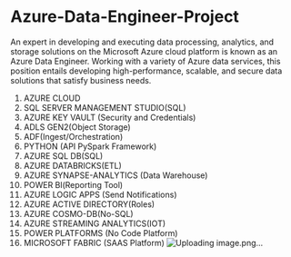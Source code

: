 # Azure-Data-Engineer-Project
An expert in developing and executing data processing, analytics, and storage solutions on the Microsoft Azure cloud platform is known as an Azure Data Engineer. Working with a variety of Azure data services, this position entails developing high-performance, scalable, and secure data solutions that satisfy business needs.
1.	AZURE CLOUD
2.	SQL SERVER MANAGEMENT STUDIO(SQL)
3.	AZURE KEY VAULT (Security and Credentials)
4.	ADLS GEN2(Object Storage)
5.	ADF(Ingest/Orchestration)
6.	PYTHON (API PySpark Framework)
7.	AZURE SQL DB(SQL)
8.	AZURE DATABRICKS(ETL)
9.	AZURE SYNAPSE-ANALYTICS (Data Warehouse)
10.	POWER Bl(Reporting Tool)
11.	AZURE LOGIC APPS (Send Notifications)
12.	AZURE ACTIVE DIRECTORY(Roles)
13.	AZURE COSMO-DB(No-SQL)
14.	AZURE STREAMING ANALYTICS(IOT)
15.	POWER PLATFORMS (No Code Platform)
16.	MICROSOFT FABRIC (SAAS Platform)
![Uploading image.png…]()
